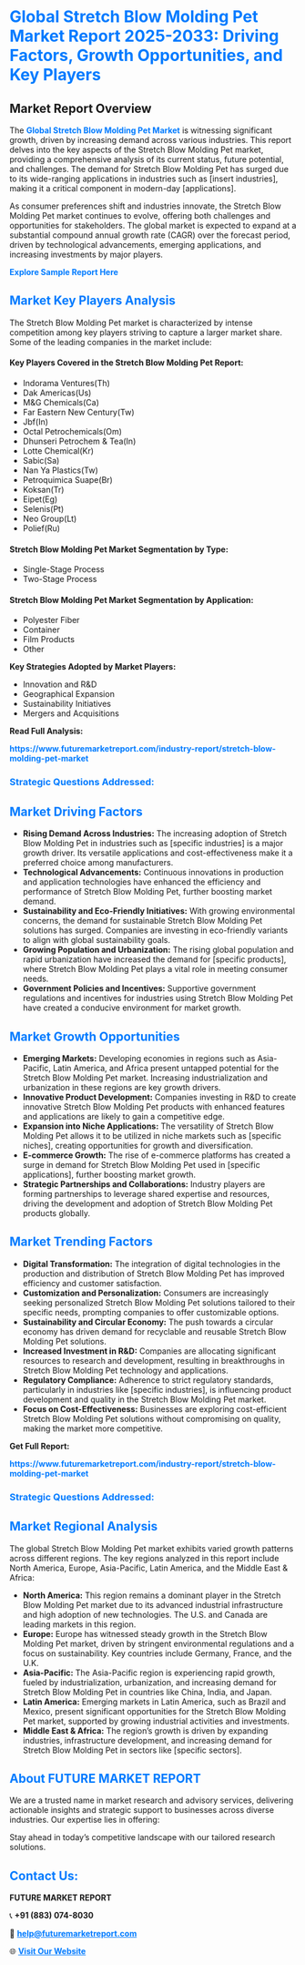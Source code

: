 <h1 style="color: #007BFF;">Global Stretch Blow Molding Pet Market Report 2025-2033: Driving Factors, Growth Opportunities, and Key Players</h1>

<section id="overview">
<h2>Market Report Overview</h2>
<p>The <a href="https://www.futuremarketreport.com/industry-report/stretch-blow-molding-pet-market" style="color: #007BFF; text-decoration: none;"><strong>Global Stretch Blow Molding Pet Market</strong></a> is witnessing significant growth, driven by increasing demand across various industries. This report delves into the key aspects of the Stretch Blow Molding Pet market, providing a comprehensive analysis of its current status, future potential, and challenges. The demand for Stretch Blow Molding Pet has surged due to its wide-ranging applications in industries such as [insert industries], making it a critical component in modern-day [applications].</p>
<p>As consumer preferences shift and industries innovate, the Stretch Blow Molding Pet market continues to evolve, offering both challenges and opportunities for stakeholders. The global market is expected to expand at a substantial compound annual growth rate (CAGR) over the forecast period, driven by technological advancements, emerging applications, and increasing investments by major players.</p>
</section>

<section id="overview">
<p><a href="https://www.futuremarketreport.com/request-sample/reportId=31047" style="color: #007BFF; text-decoration: none;"><strong>Explore Sample Report Here</strong></a></p>
</section>

<section id="key-players">
<h2 style="color: #007BFF;">Market Key Players Analysis</h2>
<p>The Stretch Blow Molding Pet market is characterized by intense competition among key players striving to capture a larger market share. Some of the leading companies in the market include:</p>
<h4>Key Players Covered in the Stretch Blow Molding Pet Report:</h4>
<ul><li>Indorama Ventures(Th)</li><li>Dak Americas(Us)</li><li>M&amp;G Chemicals(Ca)</li><li>Far Eastern New Century(Tw)</li><li>Jbf(In)</li><li>Octal Petrochemicals(Om)</li><li>Dhunseri Petrochem &amp; Tea(In)</li><li>Lotte Chemical(Kr)</li><li>Sabic(Sa)</li><li>Nan Ya Plastics(Tw)</li><li>Petroquimica Suape(Br)</li><li>Koksan(Tr)</li><li>Eipet(Eg)</li><li>Selenis(Pt)</li><li>Neo Group(Lt)</li><li>Polief(Ru)</li></ul>
<h4>Stretch Blow Molding Pet Market Segmentation by Type:</h4>
<ul><li>Single-Stage Process</li><li>Two-Stage Process</li></ul>

<h4>Stretch Blow Molding Pet Market Segmentation by Application:</h4>
<ul><li>Polyester Fiber</li><li>Container</li><li>Film Products</li><li>Other</li></ul>
<p><strong>Key Strategies Adopted by Market Players:</strong></p>
<ul>
<li>Innovation and R&D</li>
<li>Geographical Expansion</li>
<li>Sustainability Initiatives</li>
<li>Mergers and Acquisitions</li>
</ul>
</section>

<section>
<p><strong>Read Full Analysis: </strong></p><a href="https://www.futuremarketreport.com/industry-report/stretch-blow-molding-pet-market" style="color: #007BFF; text-decoration: none;"><strong>https://www.futuremarketreport.com/industry-report/stretch-blow-molding-pet-market</strong></a>
<h3 style="color: #007BFF;">Strategic Questions Addressed:</h3>
</section>

<section id="driving-factors">
<h2 style="color: #007BFF;">Market Driving Factors</h2>
<ul>
<li><strong>Rising Demand Across Industries:</strong> The increasing adoption of Stretch Blow Molding Pet in industries such as [specific industries] is a major growth driver. Its versatile applications and cost-effectiveness make it a preferred choice among manufacturers.</li>
<li><strong>Technological Advancements:</strong> Continuous innovations in production and application technologies have enhanced the efficiency and performance of Stretch Blow Molding Pet, further boosting market demand.</li>
<li><strong>Sustainability and Eco-Friendly Initiatives:</strong> With growing environmental concerns, the demand for sustainable Stretch Blow Molding Pet solutions has surged. Companies are investing in eco-friendly variants to align with global sustainability goals.</li>
<li><strong>Growing Population and Urbanization:</strong> The rising global population and rapid urbanization have increased the demand for [specific products], where Stretch Blow Molding Pet plays a vital role in meeting consumer needs.</li>
<li><strong>Government Policies and Incentives:</strong> Supportive government regulations and incentives for industries using Stretch Blow Molding Pet have created a conducive environment for market growth.</li>
</ul>
</section>

<section id="growth-opportunities">
<h2 style="color: #007BFF;">Market Growth Opportunities</h2>
<ul>
<li><strong>Emerging Markets:</strong> Developing economies in regions such as Asia-Pacific, Latin America, and Africa present untapped potential for the Stretch Blow Molding Pet market. Increasing industrialization and urbanization in these regions are key growth drivers.</li>
<li><strong>Innovative Product Development:</strong> Companies investing in R&D to create innovative Stretch Blow Molding Pet products with enhanced features and applications are likely to gain a competitive edge.</li>
<li><strong>Expansion into Niche Applications:</strong> The versatility of Stretch Blow Molding Pet allows it to be utilized in niche markets such as [specific niches], creating opportunities for growth and diversification.</li>
<li><strong>E-commerce Growth:</strong> The rise of e-commerce platforms has created a surge in demand for Stretch Blow Molding Pet used in [specific applications], further boosting market growth.</li>
<li><strong>Strategic Partnerships and Collaborations:</strong> Industry players are forming partnerships to leverage shared expertise and resources, driving the development and adoption of Stretch Blow Molding Pet products globally.</li>
</ul>
</section>

<section id="trending-factors">
<h2 style="color: #007BFF;">Market Trending Factors</h2>
<ul>
<li><strong>Digital Transformation:</strong> The integration of digital technologies in the production and distribution of Stretch Blow Molding Pet has improved efficiency and customer satisfaction.</li>
<li><strong>Customization and Personalization:</strong> Consumers are increasingly seeking personalized Stretch Blow Molding Pet solutions tailored to their specific needs, prompting companies to offer customizable options.</li>
<li><strong>Sustainability and Circular Economy:</strong> The push towards a circular economy has driven demand for recyclable and reusable Stretch Blow Molding Pet solutions.</li>
<li><strong>Increased Investment in R&D:</strong> Companies are allocating significant resources to research and development, resulting in breakthroughs in Stretch Blow Molding Pet technology and applications.</li>
<li><strong>Regulatory Compliance:</strong> Adherence to strict regulatory standards, particularly in industries like [specific industries], is influencing product development and quality in the Stretch Blow Molding Pet market.</li>
<li><strong>Focus on Cost-Effectiveness:</strong> Businesses are exploring cost-efficient Stretch Blow Molding Pet solutions without compromising on quality, making the market more competitive.</li>
</ul>
</section>

<section>
<p><strong>Get Full Report: </strong></p><a href="https://www.futuremarketreport.com/industry-report/stretch-blow-molding-pet-market" style="color: #007BFF; text-decoration: none;"><strong>https://www.futuremarketreport.com/industry-report/stretch-blow-molding-pet-market</strong></a>
<h3 style="color: #007BFF;">Strategic Questions Addressed:</h3>
</section>


<section id="regional-analysis">
<h2 style="color: #007BFF;">Market Regional Analysis</h2>
<p>The global Stretch Blow Molding Pet market exhibits varied growth patterns across different regions. The key regions analyzed in this report include North America, Europe, Asia-Pacific, Latin America, and the Middle East & Africa:</p>
<ul>
<li><strong>North America:</strong> This region remains a dominant player in the Stretch Blow Molding Pet market due to its advanced industrial infrastructure and high adoption of new technologies. The U.S. and Canada are leading markets in this region.</li>
<li><strong>Europe:</strong> Europe has witnessed steady growth in the Stretch Blow Molding Pet market, driven by stringent environmental regulations and a focus on sustainability. Key countries include Germany, France, and the U.K.</li>
<li><strong>Asia-Pacific:</strong> The Asia-Pacific region is experiencing rapid growth, fueled by industrialization, urbanization, and increasing demand for Stretch Blow Molding Pet in countries like China, India, and Japan.</li>
<li><strong>Latin America:</strong> Emerging markets in Latin America, such as Brazil and Mexico, present significant opportunities for the Stretch Blow Molding Pet market, supported by growing industrial activities and investments.</li>
<li><strong>Middle East & Africa:</strong> The region’s growth is driven by expanding industries, infrastructure development, and increasing demand for Stretch Blow Molding Pet in sectors like [specific sectors].</li>
</ul>
</section>

<footer>
<h2 style="color: #007BFF;">About FUTURE MARKET REPORT</h2>
<p>We are a trusted name in market research and advisory services, delivering actionable insights and strategic support to businesses across diverse industries. Our expertise lies in offering:</p>

<p>Stay ahead in today’s competitive landscape with our tailored research solutions.</p>

<h2 style="color: #007BFF;">Contact Us:</h2>
<p><strong>FUTURE MARKET REPORT</strong></p>
<p>📞 <strong>+91 (883) 074-8030</strong></p>
<p>📧 <strong><a href="mailto:help@futuremarketreport.com" style="color: #007BFF;">help@futuremarketreport.com</a></strong></p>
<p>🌐 <strong><a href="https://www.futuremarketreport.com/" style="color: #007BFF;">Visit Our Website</a></strong></p>
</footer>